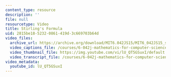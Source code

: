 ```yaml
---
content_type: resource
description: ''
file: null
resourcetype: Video
title: Stirling's Formula
uid: 2815be18-5232-0861-419d-3c669703b64d
video_files:
  archive_url: https://archive.org/download/MIT6.042JS15/MIT6_042JS15_stirling_video_ipod.mp4
  video_captions_file: /courses/6-042j-mathematics-for-computer-science-spring-2015/75582e82b90a5103a741cb9317ce0ec9_lU_QT5GSuxI.vtt
  video_thumbnail_file: https://img.youtube.com/vi/lU_QT5GSuxI/default.jpg
  video_transcript_file: /courses/6-042j-mathematics-for-computer-science-spring-2015/08a560bb7b3a14d52db27e5ea5a295a4_lU_QT5GSuxI.pdf
video_metadata:
  youtube_id: lU_QT5GSuxI
---
```

